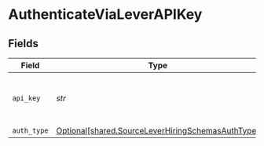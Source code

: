 # AuthenticateViaLeverAPIKey


## Fields

| Field                                                                                                        | Type                                                                                                         | Required                                                                                                     | Description                                                                                                  |
| ------------------------------------------------------------------------------------------------------------ | ------------------------------------------------------------------------------------------------------------ | ------------------------------------------------------------------------------------------------------------ | ------------------------------------------------------------------------------------------------------------ |
| `api_key`                                                                                                    | *str*                                                                                                        | :heavy_check_mark:                                                                                           | The Api Key of your Lever Hiring account.                                                                    |
| `auth_type`                                                                                                  | [Optional[shared.SourceLeverHiringSchemasAuthType]](../../models/shared/sourceleverhiringschemasauthtype.md) | :heavy_minus_sign:                                                                                           | N/A                                                                                                          |
